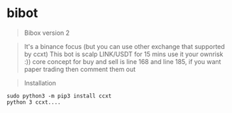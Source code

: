# bibot
> Bibox version 2

> It's a binance focus (but you can use other exchange that supported by ccxt)
> This bot is scalp LINK/USDT for 15 mins
> use it your ownrisk :))
> core concept for buy and sell is line 168 and line 185, if you want paper trading then comment them out

> Installation
```
sudo python3 -m pip3 install ccxt
python 3 ccxt....
```
